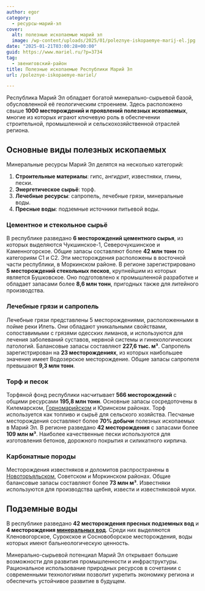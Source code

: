 ```yaml
---
author: egor
category:
  - ресурсы-марий-эл
cover:
  alt: полезные ископаемые марий эл
  image: /wp-content/uploads/2025/01/poleznye-iskopaemye-marij-el.jpg
date: "2025-01-21T03:00:28+00:00"
guid: https://www.mariel.ru/?p=3734
tag:
  - звениговский-район
title: Полезные ископаемые Республики Марий Эл
url: /poleznye-iskopaemye-mariel/

---
```

Республика Марий Эл обладает богатой минерально-сырьевой базой, обусловленной её геологическим строением. Здесь расположено свыше **1000 месторождений и проявлений полезных ископаемых**, многие из которых играют ключевую роль в обеспечении строительной, промышленной и сельскохозяйственной отраслей региона.

## Основные виды полезных ископаемых

Минеральные ресурсы Марий Эл делятся на несколько категорий:

1. **Строительные материалы**: гипс, ангидрит, известняки, глины, пески.
1. **Энергетическое сырьё**: торф.
1. **Лечебные ресурсы**: сапропель, лечебные грязи, минеральные воды.
1. **Пресные воды**: подземные источники питьевой воды.

### **Цементное и стекольное сырьё**

В республике разведано **6 месторождений цементного сырья**, из которых выделяются Чукшинское-1, Северочукшинское и Каменногорское. Общие запасы составляют более **42 млн тонн** по категориям С1 и С2. Эти месторождения расположены в восточной части республики, в Моркинском районе. В регионе зарегистрировано **5 месторождений стекольных песков**, крупнейшим из которых является Бушковское. Оно подготовлено к промышленной разработке и обладает запасами более **8,6 млн тонн**, пригодных также для литейного производства.

### **Лечебные грязи и сапропель**

Лечебные грязи представлены 5 месторождениями, расположенными в пойме реки Илеть. Они обладают уникальными свойствами, сопоставимыми с грязями одесских лиманов, и используются для лечения заболеваний суставов, нервной системы и гинекологических патологий. Балансовые запасы составляют **227,6 тыс. м³**.
Сапропель зарегистрирован на **23 месторождениях**, из которых наибольшее значение имеет Водозерское месторождение. Общие запасы сапропеля превышают **9,3 млн тонн**.

### **Торф и песок**

Торфяной фонд республики насчитывает **566 месторождений** с общими ресурсами **195,8 млн тонн**. Основные запасы сосредоточены в Килемарском, [Горномарийском](/gornomarijskij-rajon/) и Юринском районах. Торф используется как топливо и сырьё для сельского хозяйства. Песчаные месторождения составляют более **70% добычи** полезных ископаемых в Марий Эл. В регионе разведано **42 месторождения** с запасами более **109 млн м³**. Наиболее качественные пески используются для изготовления бетонов, дорожного покрытия и силикатного кирпича.

### **Карбонатные породы**

Месторождения известняков и доломитов распространены в [Новоторъяльском](/starotoryalskaya/), Советском и Моркинском районах. Общие балансовые запасы составляют более **73 млн м³**. Известняки используются для производства щебня, извести и известняковой муки.

## Подземные воды

В республике разведано **42 месторождения пресных подземных вод** и **4 месторождения [минеральных вод](/green-key/)**. Среди них выделяются Кленовогорское, Сурокское и Сосновоборское месторождения, воды которых имеют бальнеологическую ценность.

Минерально-сырьевой потенциал Марий Эл открывает большие возможности для развития промышленности и инфраструктуры. Рациональное использование природных ресурсов в сочетании с современными технологиями позволит укрепить экономику региона и обеспечить устойчивое развитие в будущем.
